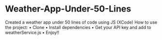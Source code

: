 # Weather-App-Under-50-Lines
Created a weather app under 50 lines of code using JS (XCode)  How to use the project:  • Clone  • Install dependencies  • Get your API key and add to weatherService.js  • Enjoy!!
